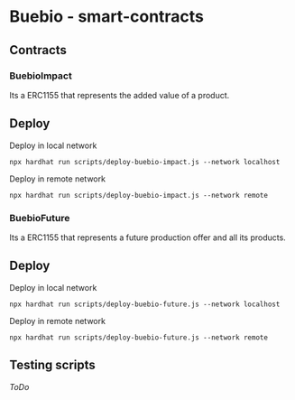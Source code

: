 # Buebio - smart-contracts

## Contracts

### BuebioImpact
Its a ERC1155 that represents the added value of a product.

## Deploy
Deploy in local network
```
npx hardhat run scripts/deploy-buebio-impact.js --network localhost
```

Deploy in remote network
```
npx hardhat run scripts/deploy-buebio-impact.js --network remote
```
### BuebioFuture
Its a ERC1155 that represents a future production offer and all its products.

## Deploy
Deploy in local network
```
npx hardhat run scripts/deploy-buebio-future.js --network localhost
```

Deploy in remote network
```
npx hardhat run scripts/deploy-buebio-future.js --network remote
```

## Testing scripts

*ToDo*